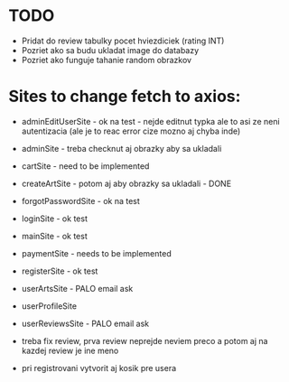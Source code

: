 # TODO #
- Pridat do review tabulky pocet hviezdiciek (rating INT)
- Pozriet ako sa budu ukladat image do databazy
- Pozriet ako funguje tahanie random obrazkov

# Sites to change fetch to axios:

- adminEditUserSite - ok na test - nejde editnut typka ale to asi ze neni autentizacia (ale je to reac error cize mozno aj chyba inde)
- adminSite - treba checknut aj obrazky aby sa ukladali
- cartSite - need to be implemented
- createArtSite - potom aj aby obrazky sa ukladali - DONE
- forgotPasswordSite - ok na test 
- loginSite - ok test
- mainSite - ok test
- paymentSite - needs to be implemented
- registerSite - ok test
- userArtsSite - PALO email ask
- userProfileSite
- userReviewsSite - PALO email ask


- treba fix review, prva review neprejde neviem preco a potom aj na kazdej review je ine meno

- pri registrovani vytvorit aj kosik pre usera